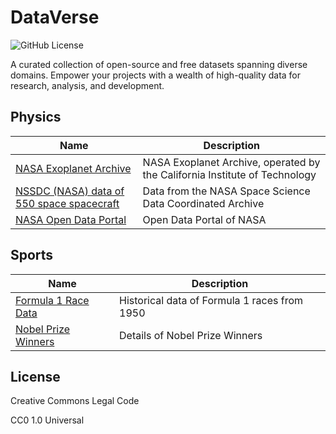 # DataVerse

![GitHub License](https://img.shields.io/github/license/sivakumar-mahalingam/DataVerse)

A curated collection of open-source and free datasets spanning diverse domains. Empower your projects with a wealth of high-quality data for research, analysis, and development.

## Physics

| Name                    | Description                                      |
|-------------------------|------------------------------------------|
| [NASA Exoplanet Archive](https://exoplanetarchive.ipac.caltech.edu/)    | NASA Exoplanet Archive, operated by the California Institute of Technology           |
| [NSSDC (NASA) data of 550 space spacecraft](https://nssdc.gsfc.nasa.gov/nssdc/obtaining_data.html)    |  Data from the NASA Space Science Data Coordinated Archive           |
| [NASA Open Data Portal](https://data.nasa.gov/)    |  Open Data Portal of NASA           |

## Sports

| Name                    | Description                                      |
|-------------------------|------------------------------------------|
| [Formula 1 Race Data](https://ergast.com/mrd/)      | Historical data of Formula 1 races from 1950           |
| [Nobel Prize Winners](https://api.nobelprize.org/v1/prize.json)      | Details of Nobel Prize Winners           |

## License

Creative Commons Legal Code

CC0 1.0 Universal
